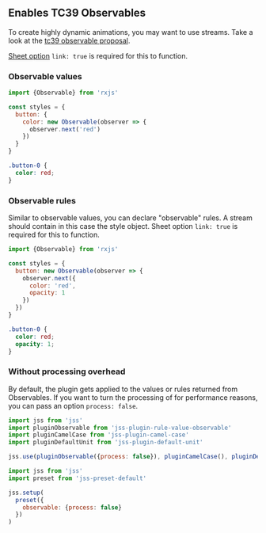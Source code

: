 ## Enables TC39 Observables

To create highly dynamic animations, you may want to use streams. Take a look at the [tc39 observable proposal](https://github.com/tc39/proposal-observable).

[Sheet option](https://github.com/cssinjs/jss/blob/master/docs/js-api.md#create-style-sheet) `link: true` is required for this to function.

### Observable values

```javascript
import {Observable} from 'rxjs'

const styles = {
  button: {
    color: new Observable(observer => {
      observer.next('red')
    })
  }
}
```

```css
.button-0 {
  color: red;
}
```

### Observable rules

Similar to observable values, you can declare "observable" rules. A stream should contain in this case the style object. Sheet option `link: true` is required for this to function.

```javascript
import {Observable} from 'rxjs'

const styles = {
  button: new Observable(observer => {
    observer.next({
      color: 'red',
      opacity: 1
    })
  })
}
```

```css
.button-0 {
  color: red;
  opacity: 1;
}
```

### Without processing overhead

By default, the plugin gets applied to the values or rules returned from Observables. If you want to turn the processing of for performance reasons, you can pass an option `process: false`.

```javascript
import jss from 'jss'
import pluginObservable from 'jss-plugin-rule-value-observable'
import pluginCamelCase from 'jss-plugin-camel-case'
import pluginDefaultUnit from 'jss-plugin-default-unit'

jss.use(pluginObservable({process: false}), pluginCamelCase(), pluginDefaultUnit())
```

```javascript
import jss from 'jss'
import preset from 'jss-preset-default'

jss.setup(
  preset({
    observable: {process: false}
  })
)
```
